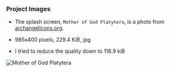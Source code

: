 ### Project Images

* The splash screen, ```Mother of God Platytera```, is a photo from [archangelicons.org](http://www.archangelicons.com/mogplatytera1.html).

* 985x400 pixels, 229.4 KiB, jpg
* I tried to reduce the quality down to 118.9 kiB

![Mother of God Platytera](http://www.archangelicons.com/files/Mother%20of%20God%20Platytera%203%20a.JPG)

